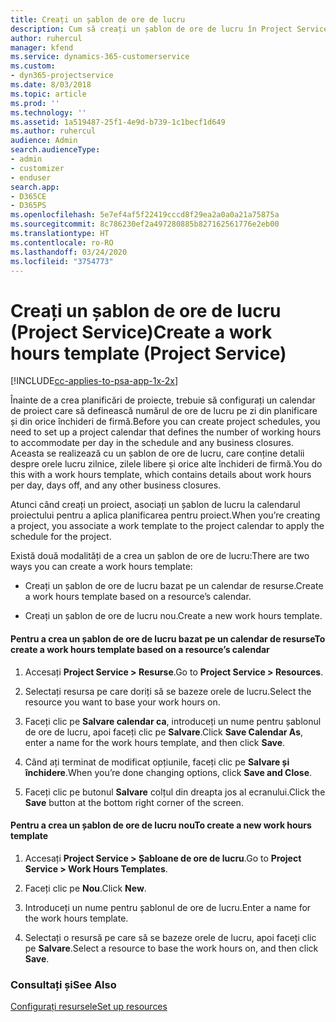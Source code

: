 ```yaml
---
title: Creați un șablon de ore de lucru
description: Cum să creați un șablon de ore de lucru în Project Service
author: ruhercul
manager: kfend
ms.service: dynamics-365-customerservice
ms.custom:
- dyn365-projectservice
ms.date: 8/03/2018
ms.topic: article
ms.prod: ''
ms.technology: ''
ms.assetid: 1a519487-25f1-4e9d-b739-1c1becf1d649
ms.author: ruhercul
audience: Admin
search.audienceType:
- admin
- customizer
- enduser
search.app:
- D365CE
- D365PS
ms.openlocfilehash: 5e7ef4af5f22419cccd8f29ea2a0a0a21a75875a
ms.sourcegitcommit: 8c786230ef2a497280885b827162561776e2eb00
ms.translationtype: HT
ms.contentlocale: ro-RO
ms.lasthandoff: 03/24/2020
ms.locfileid: "3754773"
---
```

# <a name="create-a-work-hours-template-project-service"></a><span data-ttu-id="d038d-103">Creați un șablon de ore de lucru (Project Service)</span><span class="sxs-lookup"><span data-stu-id="d038d-103">Create a work hours template (Project Service)</span></span>

[!INCLUDE[cc-applies-to-psa-app-1x-2x](../includes/cc-applies-to-psa-app-1x-2x.md)]

<span data-ttu-id="d038d-104">Înainte de a crea planificări de proiecte, trebuie să configurați un calendar de proiect care să definească numărul de ore de lucru pe zi din planificare și din orice închideri de firmă.</span><span class="sxs-lookup"><span data-stu-id="d038d-104">Before you can create project schedules, you need to set up a project calendar that defines the number of working hours to accommodate per day in the schedule and any business closures.</span></span> <span data-ttu-id="d038d-105">Aceasta se realizează cu un șablon de ore de lucru, care conține detalii despre orele lucru zilnice, zilele libere și orice alte închideri de firmă.</span><span class="sxs-lookup"><span data-stu-id="d038d-105">You do this with a work hours template, which contains details about work hours per day, days off, and any other business closures.</span></span>  
  
 <span data-ttu-id="d038d-106">Atunci când creați un proiect, asociați un șablon de lucru la calendarul proiectului pentru a aplica planificarea pentru proiect.</span><span class="sxs-lookup"><span data-stu-id="d038d-106">When you’re creating a project, you associate a work template to the project calendar to apply the schedule for the project.</span></span>  
  
 <span data-ttu-id="d038d-107">Există două modalități de a crea un șablon de ore de lucru:</span><span class="sxs-lookup"><span data-stu-id="d038d-107">There are two ways you can create a work hours template:</span></span>  
  
-   <span data-ttu-id="d038d-108">Creați un șablon de ore de lucru bazat pe un calendar de resurse.</span><span class="sxs-lookup"><span data-stu-id="d038d-108">Create a work hours template based on a resource’s calendar.</span></span>  
  
-   <span data-ttu-id="d038d-109">Creați un șablon de ore de lucru nou.</span><span class="sxs-lookup"><span data-stu-id="d038d-109">Create a new work hours template.</span></span>  
  
#### <a name="to-create-a-work-hours-template-based-on-a-resources-calendar"></a><span data-ttu-id="d038d-110">Pentru a crea un șablon de ore de lucru bazat pe un calendar de resurse</span><span class="sxs-lookup"><span data-stu-id="d038d-110">To create a work hours template based on a resource’s calendar</span></span>  
  
1.  <span data-ttu-id="d038d-111">Accesați **Project Service > Resurse**.</span><span class="sxs-lookup"><span data-stu-id="d038d-111">Go to **Project Service > Resources**.</span></span>  
  
2.  <span data-ttu-id="d038d-112">Selectați resursa pe care doriți să se bazeze orele de lucru.</span><span class="sxs-lookup"><span data-stu-id="d038d-112">Select the resource you want to base your work hours on.</span></span>  
  
3.  <span data-ttu-id="d038d-113">Faceți clic pe **Salvare calendar ca**, introduceți un nume pentru șablonul de ore de lucru, apoi faceți clic pe **Salvare**.</span><span class="sxs-lookup"><span data-stu-id="d038d-113">Click **Save Calendar As**, enter a name for the work hours template, and then click **Save**.</span></span>  
  
4.  <span data-ttu-id="d038d-114">Când ați terminat de modificat opțiunile, faceți clic pe **Salvare și închidere**.</span><span class="sxs-lookup"><span data-stu-id="d038d-114">When you’re done changing options, click **Save and Close**.</span></span>  
  
5.  <span data-ttu-id="d038d-115">Faceți clic pe butonul **Salvare** colțul din dreapta jos al ecranului.</span><span class="sxs-lookup"><span data-stu-id="d038d-115">Click the **Save** button at the bottom right corner of the screen.</span></span>  
  
#### <a name="to-create-a-new-work-hours-template"></a><span data-ttu-id="d038d-116">Pentru a crea un șablon de ore de lucru nou</span><span class="sxs-lookup"><span data-stu-id="d038d-116">To create a new work hours template</span></span>  
  
1.  <span data-ttu-id="d038d-117">Accesați **Project Service > Șabloane de ore de lucru**.</span><span class="sxs-lookup"><span data-stu-id="d038d-117">Go to **Project Service > Work Hours Templates**.</span></span>  
  
2.  <span data-ttu-id="d038d-118">Faceți clic pe **Nou**.</span><span class="sxs-lookup"><span data-stu-id="d038d-118">Click **New**.</span></span>  
  
3.  <span data-ttu-id="d038d-119">Introduceți un nume pentru șablonul de ore de lucru.</span><span class="sxs-lookup"><span data-stu-id="d038d-119">Enter a name for the work hours template.</span></span>  
  
4.  <span data-ttu-id="d038d-120">Selectați o resursă pe care să se bazeze orele de lucru, apoi faceți clic pe **Salvare**.</span><span class="sxs-lookup"><span data-stu-id="d038d-120">Select a resource to base the work hours on, and then click **Save**.</span></span>  
  
### <a name="see-also"></a><span data-ttu-id="d038d-121">Consultați și</span><span class="sxs-lookup"><span data-stu-id="d038d-121">See Also</span></span>  
 [<span data-ttu-id="d038d-122">Configurați resursele</span><span class="sxs-lookup"><span data-stu-id="d038d-122">Set up resources</span></span>](../project-service/set-up-resources.md)
